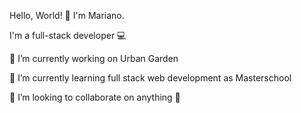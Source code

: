 Hello, World! 👋 I'm Mariano.

I'm a full-stack developer 💻

🔭 I’m currently working on Urban Garden

🌱 I’m currently learning full stack web development as Masterschool

🔭 I’m looking to collaborate on anything 🎉






